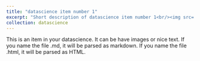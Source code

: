 ```yaml
---
title: "datascience item number 1"
excerpt: "Short description of datascience item number 1<br/><img src='/images/500x300.png'>"
collection: datascience
---
```


This is an item in your datascience. It can be have images or nice text. If you name the file .md, it will be parsed as markdown. If you name the file .html, it will be parsed as HTML. 
